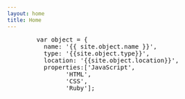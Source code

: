 ```yaml
---
layout: home
title: Home
---
```

<div class="page-section page-section-spacious">
  <div class="container-narrow">
      <pre id="typewriter">
        <span class="var-highlight">var</span> object = {
          name: <span class="string-highlight">'{{ site.object.name }}'</span>,
          type: <span class="string-highlight">'{{site.object.type}}'</span>,
          location: <span class="string-highlight">'{{site.object.location}}'</span>,
          properties:[<span class="string-highlight">'JavaScript'</span>,
                <span class="string-highlight">'HTML'</span>,
                <span class="string-highlight">'CSS'</span>,
                <span class="string-highlight">'Ruby'</span>];
        </pre>
    <div>
  </div>